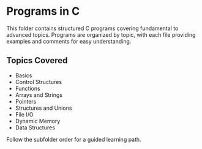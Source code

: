 # Programs in C
This folder contains structured C programs covering fundamental to advanced topics. Programs are organized by topic, with each file providing examples and comments for easy understanding.

## Topics Covered
- Basics
- Control Structures
- Functions
- Arrays and Strings
- Pointers
- Structures and Unions
- File I/O
- Dynamic Memory
- Data Structures

Follow the subfolder order for a guided learning path.